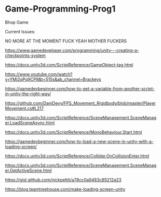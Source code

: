 # Game-Programming-Prog1
Bhop Game

Current Issues:

NO MORE AT THE MOMENT FUCK YEAH MOTHER FUCKERS

https://www.gamedeveloper.com/programming/unity---creating-a-checkpoints-system

https://docs.unity3d.com/ScriptReference/GameObject-tag.html

https://www.youtube.com/watch?v=YMj2qPq9CP8&t=515s&ab_channel=Brackeys

https://gamedevbeginner.com/how-to-get-a-variable-from-another-script-in-unity-the-right-way/

https://github.com/DaniDevy/FPS_Movement_Rigidbody/blob/master/PlayerMovement.cs#L217

https://docs.unity3d.com/ScriptReference/SceneManagement.SceneManager.LoadSceneAsync.html

https://docs.unity3d.com/ScriptReference/MonoBehaviour.Start.html

https://gamedevbeginner.com/how-to-load-a-new-scene-in-unity-with-a-loading-screen/

https://docs.unity3d.com/ScriptReference/Collider.OnCollisionEnter.html

https://docs.unity3d.com/ScriptReference/SceneManagement.SceneManager.GetActiveScene.html

https://gist.github.com/nickpettit/a78cc0a9483c85212a23

https://blog.teamtreehouse.com/make-loading-screen-unity
